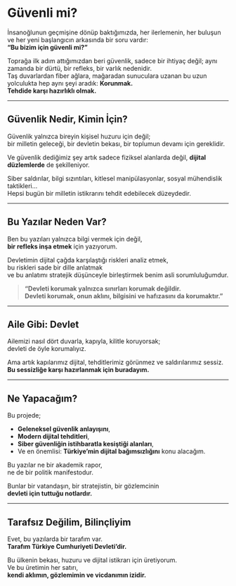 # Güvenli mi?

İnsanoğlunun geçmişine dönüp baktığımızda, her ilerlemenin, her buluşun ve her yeni başlangıcın arkasında bir soru vardır:  
**“Bu bizim için güvenli mi?”**

Toprağa ilk adım attığımızdan beri güvenlik, sadece bir ihtiyaç değil; aynı zamanda bir dürtü, bir refleks, bir varlık nedenidir.  
Taş duvarlardan fiber ağlara, mağaradan sunuculara uzanan bu uzun yolculukta hep aynı şeyi aradık: **Korunmak.**  
**Tehdide karşı hazırlıklı olmak.**

---

## Güvenlik Nedir, Kimin İçin?

Güvenlik yalnızca bireyin kişisel huzuru için değil;  
bir milletin geleceği, bir devletin bekası, bir toplumun devamı için gereklidir.

Ve güvenlik dediğimiz şey artık sadece fiziksel alanlarda değil, **dijital düzlemlerde** de şekilleniyor.

Siber saldırılar, bilgi sızıntıları, kitlesel manipülasyonlar, sosyal mühendislik taktikleri...  
Hepsi bugün bir milletin istikrarını tehdit edebilecek düzeydedir.

---

## Bu Yazılar Neden Var?

Ben bu yazıları yalnızca bilgi vermek için değil,  
**bir refleks inşa etmek** için yazıyorum.

Devletimin dijital çağda karşılaştığı riskleri analiz etmek,  
bu riskleri sade bir dille anlatmak  
ve bu anlatımı stratejik düşünceyle birleştirmek benim asli sorumluluğumdur.

> **“Devleti korumak yalnızca sınırları korumak değildir.  
Devleti korumak, onun aklını, bilgisini ve hafızasını da korumaktır.”**

---

## Aile Gibi: Devlet

Ailemizi nasıl dört duvarla, kapıyla, kilitle koruyorsak;  
devleti de öyle korumalıyız.

Ama artık kapılarımız dijital, tehditlerimiz görünmez ve saldırılarımız sessiz.  
**Bu sessizliğe karşı hazırlanmak için buradayım.**

---

## Ne Yapacağım?

Bu projede;

- **Geleneksel güvenlik anlayışını**,  
- **Modern dijital tehditleri**,  
- **Siber güvenliğin istihbaratla kesiştiği alanları**,  
- Ve en önemlisi: **Türkiye’min dijital bağımsızlığını** konu alacağım.

Bu yazılar ne bir akademik rapor,  
ne de bir politik manifestodur.

Bunlar bir vatandaşın, bir stratejistin, bir gözlemcinin  
**devleti için tuttuğu notlardır.**

---

## Tarafsız Değilim, Bilinçliyim

Evet, bu yazılarda bir tarafım var.  
**Tarafım Türkiye Cumhuriyeti Devleti’dir.**

Bu ülkenin bekası, huzuru ve dijital istikrarı için üretiyorum.  
Ve bu üretimin her satırı,  
**kendi aklımın, gözlemimin ve vicdanımın izidir.**
